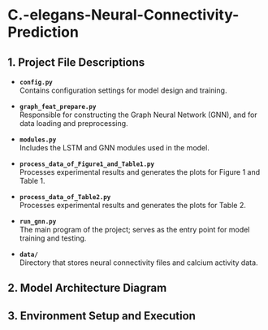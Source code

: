 # C.-elegans-Neural-Connectivity-Prediction

## 1. Project File Descriptions

- **`config.py`**  
  Contains configuration settings for model design and training.

- **`graph_feat_prepare.py`**  
  Responsible for constructing the Graph Neural Network (GNN), and for data loading and preprocessing.

- **`modules.py`**  
  Includes the LSTM and GNN modules used in the model.

- **`process_data_of_Figure1_and_Table1.py`**  
  Processes experimental results and generates the plots for Figure 1 and Table 1.

- **`process_data_of_Table2.py`**  
  Processes experimental results and generates the plots for Table 2.

- **`run_gnn.py`**  
  The main program of the project; serves as the entry point for model training and testing.

- **`data/`**  
  Directory that stores neural connectivity files and calcium activity data.

## 2. Model Architecture Diagram


## 3. Environment Setup and Execution


  
